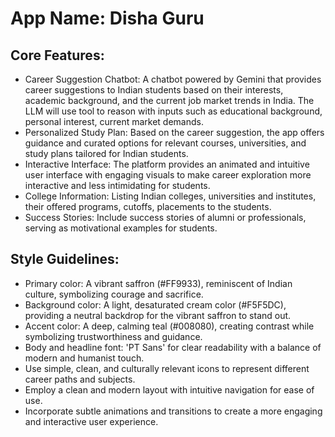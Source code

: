 # **App Name**: Disha Guru

## Core Features:

- Career Suggestion Chatbot: A chatbot powered by Gemini that provides career suggestions to Indian students based on their interests, academic background, and the current job market trends in India. The LLM will use tool to reason with inputs such as educational background, personal interest, current market demands.
- Personalized Study Plan: Based on the career suggestion, the app offers guidance and curated options for relevant courses, universities, and study plans tailored for Indian students.
- Interactive Interface: The platform provides an animated and intuitive user interface with engaging visuals to make career exploration more interactive and less intimidating for students.
- College Information: Listing Indian colleges, universities and institutes, their offered programs, cutoffs, placements to the students.
- Success Stories: Include success stories of alumni or professionals, serving as motivational examples for students.

## Style Guidelines:

- Primary color: A vibrant saffron (#FF9933), reminiscent of Indian culture, symbolizing courage and sacrifice.
- Background color: A light, desaturated cream color (#F5F5DC), providing a neutral backdrop for the vibrant saffron to stand out.
- Accent color: A deep, calming teal (#008080), creating contrast while symbolizing trustworthiness and guidance.
- Body and headline font: 'PT Sans' for clear readability with a balance of modern and humanist touch.
- Use simple, clean, and culturally relevant icons to represent different career paths and subjects.
- Employ a clean and modern layout with intuitive navigation for ease of use.
- Incorporate subtle animations and transitions to create a more engaging and interactive user experience.